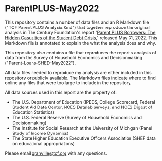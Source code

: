 # ParentPLUS-May2022

This repository contains a number of data files and an R Markdown file ("TCF Parent PLUS Analysis.Rmd") that together reproduce the original analysis in The Century Foundation's report "[Parent PLUS Borrowers: The Hidden Casualties of the Student Debt Crisis]([url](https://tcf.org/content/report/parent-plus-borrowers-the-hidden-casualties-of-the-student-debt-crisis/))," released May 31, 2022. This Markdown file is annotated to explain the what the analysis does and why. 

This repository also contains a file that reproduces the report's analysis of data from the Survey of Household Economics and Decisionmaking ("Parent-Loans-SHED-May2022"). 

All data files needed to reproduce my analysis are either included in this repository or publicly available. The Markdown files indicate where to find online any files that were too large to include in the repository. 

All data sources used in this report are the property of: 
- The U.S. Department of Education (IPEDS, College Scorecard, Federal Student Aid Data Center, NCES Datalab surveys, and NCES Digest of Education Statistics) 
- The U.S. Federal Reserve (Survey of Household Economics and Decisionmaking)
- The Institute for Social Research at the University of Michigan (Panel Study of Income Dynamics) 
- The State Higher Education Executive Officers Association (SHEF data on educational appropriations) 

Please email granville@tcf.org with any questions. 
